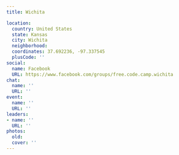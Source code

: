 ```yaml
---
title: Wichita

location:
  country: United States
  state: Kansas
  city: Wichita
  neighborhood: 
  coordinates: 37.692236, -97.337545
  plusCode: ''
social:
  name: Facebook
  URL: https://www.facebook.com/groups/free.code.camp.wichita
chat:
  name: ''
  URL: ''
event:
  name: ''
  URL: ''
leaders:
- name: ''
  URL: ''
photos:
  old: 
  cover: ''
---
```


